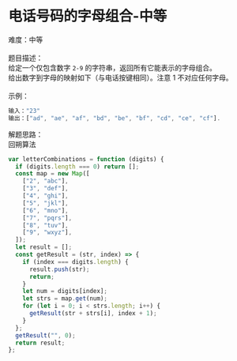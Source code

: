 # 电话号码的字母组合-中等

难度：中等<br />
<br />题目描述：<br />给定一个仅包含数字 `2-9` 的字符串，返回所有它能表示的字母组合。<br />给出数字到字母的映射如下（与电话按键相同）。注意 1 不对应任何字母。<br />
<br />示例：

```javascript
输入："23"
输出：["ad", "ae", "af", "bd", "be", "bf", "cd", "ce", "cf"].
```

解题思路：<br />回朔算法

```javascript
var letterCombinations = function (digits) {
  if (digits.length === 0) return [];
  const map = new Map([
    ["2", "abc"],
    ["3", "def"],
    ["4", "ghi"],
    ["5", "jkl"],
    ["6", "mno"],
    ["7", "pqrs"],
    ["8", "tuv"],
    ["9", "wxyz"],
  ]);
  let result = [];
  const getResult = (str, index) => {
    if (index === digits.length) {
      result.push(str);
      return;
    }
    let num = digits[index];
    let strs = map.get(num);
    for (let i = 0; i < strs.length; i++) {
      getResult(str + strs[i], index + 1);
    }
  };
  getResult("", 0);
  return result;
};
```
